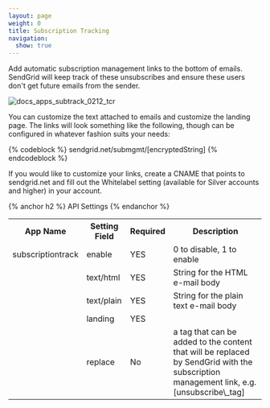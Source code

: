```yaml
---
layout: page
weight: 0
title: Subscription Tracking
navigation:
  show: true
---
```


Add automatic subscription management links to the bottom of emails. SendGrid will keep track of these unsubscribes and ensure these users don't get future emails from the sender.

![]({{root_url}}/images/subscription_tracking.png "docs_apps_subtrack_0212_tcr")

You can customize the text attached to emails and customize the landing page. The links will look something like the following, though can be configured in whatever fashion suits your needs:

{% codeblock %}
sendgrid.net/submgmt/[encryptedString]
{% endcodeblock %}

If you would like to customize your links, create a CNAME that points to sendgrid.net and fill out the Whitelabel setting (available for Silver accounts and higher) in your account.


{% anchor h2 %} API Settings {% endanchor %}


<table class="table table-bordered table-striped">
   <tbody>
      <tr>
         <th>App Name</th>
         <th>Setting Field</th>
         <th>Required</th>
         <th>Description</th>
      </tr>
      <tr>
         <td>subscriptiontrack</td>
         <td>enable</td>
         <td>YES</td>
         <td>0 to disable, 1 to enable</td>
      </tr>
      <tr>
         <td/>
         <td>text/html</td>
         <td>YES</td>
         <td>String for the HTML e-mail body</td>
      </tr>
      <tr>
         <td/>
         <td>text/plain</td>
         <td>YES</td>
         <td>String for the plain text e-mail body</td>
      </tr>
      <tr>
         <td/>
         <td>landing</td>
         <td>YES</td>
         <td/>
      </tr>
      <tr>
         <td/>
         <td>replace</td>
         <td>No</td>
         <td>a tag that can be added to the content that will be replaced by SendGrid with the subscription management link, e.g. [unsubscribe\_tag]</td>
      </tr>
   </tbody>
</table>


